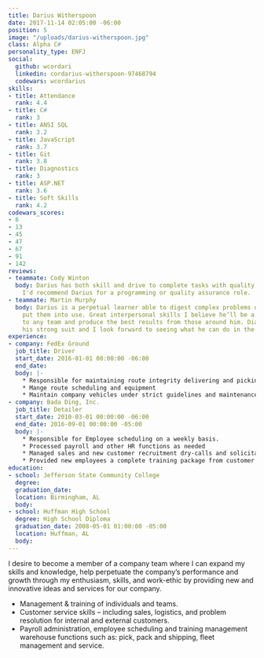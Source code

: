 ```yaml
---
title: Darius Witherspoon
date: 2017-11-14 02:05:00 -06:00
position: 5
image: "/uploads/darius-witherspoon.jpg"
class: Alpha C#
personality_type: ENFJ
social:
  github: wcordari
  linkedin: cordarius-witherspoon-97468794
  codewars: wcordarius
skills:
- title: Attendance
  rank: 4.4
- title: C#
  rank: 3
- title: ANSI SQL
  rank: 3.2
- title: JavaScript
  rank: 3.7
- title: Git
  rank: 3.8
- title: Diagnostics
  rank: 3
- title: ASP.NET
  rank: 3.6
- title: Soft Skills
  rank: 4.2
codewars_scores:
- 6
- 13
- 45
- 47
- 67
- 91
- 142
reviews:
- teammate: Cody Winton
  body: Darius has both skill and drive to complete tasks with quality and accuracy.
    I'd recommend Darius for a programming or quality assurance role.
- teammate: Martin Murphy
  body: Darius is a perpetual learner able to digest complex problems quickly and
    put them into use. Great interpersonal skills I believe he’ll be a valuable asset
    to any team and produce the best results from those around him. Diagnostics are
    his strong suit and I look forward to seeing what he can do in the wild.
experience:
- company: FedEx Ground
  job_title: Driver
  start_date: 2016-01-01 00:00:00 -06:00
  end_date: 
  body: |-
    * Responsible for maintaining route integrity delivering and picking up at various customers in a timely and strictly scheduled manner in order to support the logistical and operational needs of each customer
    * Mange route scheduling and equipment
    * Maintain company vehicles under strict guidelines and maintenance schedules
- company: Bada Ding, Inc.
  job_title: Detailer
  start_date: 2010-03-01 00:00:00 -06:00
  end_date: 2016-09-01 00:00:00 -05:00
  body: |-
    * Responsible for Employee scheduling on a weekly basis.
    * Processed payroll and other HR functions as needed
    * Managed sales and new customer recruitment dry-calls and solicitation
    * Provided new employees a complete training package from customer standards to basic detailing and customer service skills.
education:
- school: Jefferson State Community College
  degree: 
  graduation_date: 
  location: Birmingham, AL
  body: 
- school: Huffman High School
  degree: High School Diploma
  graduation_date: 2008-05-01 01:00:00 -05:00
  location: Huffman, AL
  body: 
---
```


I desire to become a member of a company team where I can expand my skills and
knowledge, help perpetuate the company’s performance and growth through my enthusiasm, skills, and work-ethic by providing new and innovative ideas and services for our company.

* Management & training of individuals and teams.
* Customer service skills – including sales, logistics, and problem resolution for internal and external customers.
* Payroll administration, employee scheduling and training management warehouse functions such as: pick, pack and shipping, fleet management and service.